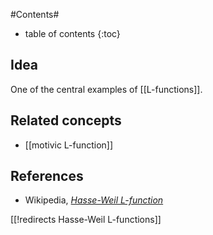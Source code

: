
#Contents#
* table of contents
{:toc}

## Idea

One of the central examples of [[L-functions]].

## Related concepts

* [[motivic L-function]]

## References

* Wikipedia, _[Hasse-Weil L-function](http://en.wikipedia.org/wiki/Hasse–Weil_L-function)_

[[!redirects Hasse-Weil L-functions]]